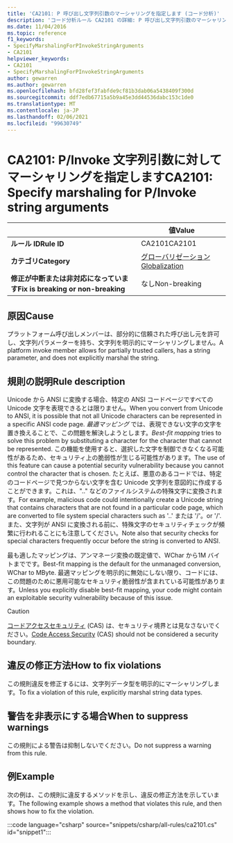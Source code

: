 ```yaml
---
title: 'CA2101: P 呼び出し文字列引数のマーシャリングを指定します (コード分析)'
description: 'コード分析ルール CA2101 の詳細: P 呼び出し文字列引数のマーシャリングを指定する'
ms.date: 11/04/2016
ms.topic: reference
f1_keywords:
- SpecifyMarshalingForPInvokeStringArguments
- CA2101
helpviewer_keywords:
- CA2101
- SpecifyMarshalingForPInvokeStringArguments
author: gewarren
ms.author: gewarren
ms.openlocfilehash: bfd28fef3fabfde9cf81b3dab06a5438409f300d
ms.sourcegitcommit: ddf7edb67715a5b9a45e3dd44536dabc153c1de0
ms.translationtype: MT
ms.contentlocale: ja-JP
ms.lasthandoff: 02/06/2021
ms.locfileid: "99630749"
---
```

# <a name="ca2101-specify-marshaling-for-pinvoke-string-arguments"></a><span data-ttu-id="b6fac-103">CA2101: P/Invoke 文字列引数に対してマーシャリングを指定します</span><span class="sxs-lookup"><span data-stu-id="b6fac-103">CA2101: Specify marshaling for P/Invoke string arguments</span></span>

| | <span data-ttu-id="b6fac-104">値</span><span class="sxs-lookup"><span data-stu-id="b6fac-104">Value</span></span> |
|-|-|
| <span data-ttu-id="b6fac-105">**ルール ID**</span><span class="sxs-lookup"><span data-stu-id="b6fac-105">**Rule ID**</span></span> |<span data-ttu-id="b6fac-106">CA2101</span><span class="sxs-lookup"><span data-stu-id="b6fac-106">CA2101</span></span>|
| <span data-ttu-id="b6fac-107">**カテゴリ**</span><span class="sxs-lookup"><span data-stu-id="b6fac-107">**Category**</span></span> |[<span data-ttu-id="b6fac-108">グローバリゼーション</span><span class="sxs-lookup"><span data-stu-id="b6fac-108">Globalization</span></span>](globalization-warnings.md)|
| <span data-ttu-id="b6fac-109">**修正が中断または非対応になっています**</span><span class="sxs-lookup"><span data-stu-id="b6fac-109">**Fix is breaking or non-breaking**</span></span> |<span data-ttu-id="b6fac-110">なし</span><span class="sxs-lookup"><span data-stu-id="b6fac-110">Non-breaking</span></span>|

## <a name="cause"></a><span data-ttu-id="b6fac-111">原因</span><span class="sxs-lookup"><span data-stu-id="b6fac-111">Cause</span></span>

<span data-ttu-id="b6fac-112">プラットフォーム呼び出しメンバーは、部分的に信頼された呼び出し元を許可し、文字列パラメーターを持ち、文字列を明示的にマーシャリングしません。</span><span class="sxs-lookup"><span data-stu-id="b6fac-112">A platform invoke member allows for partially trusted callers, has a string parameter, and does not explicitly marshal the string.</span></span>

## <a name="rule-description"></a><span data-ttu-id="b6fac-113">規則の説明</span><span class="sxs-lookup"><span data-stu-id="b6fac-113">Rule description</span></span>

<span data-ttu-id="b6fac-114">Unicode から ANSI に変換する場合、特定の ANSI コードページですべての Unicode 文字を表現できるとは限りません。</span><span class="sxs-lookup"><span data-stu-id="b6fac-114">When you convert from Unicode to ANSI, it is possible that not all Unicode characters can be represented in a specific ANSI code page.</span></span> <span data-ttu-id="b6fac-115">*最適マッピング* では、表現できない文字の文字を置き換えることで、この問題を解決しようとします。</span><span class="sxs-lookup"><span data-stu-id="b6fac-115">*Best-fit mapping* tries to solve this problem by substituting a character for the character that cannot be represented.</span></span> <span data-ttu-id="b6fac-116">この機能を使用すると、選択した文字を制御できなくなる可能性があるため、セキュリティ上の脆弱性が生じる可能性があります。</span><span class="sxs-lookup"><span data-stu-id="b6fac-116">The use of this feature can cause a potential security vulnerability because you cannot control the character that is chosen.</span></span> <span data-ttu-id="b6fac-117">たとえば、悪意のあるコードでは、特定のコードページで見つからない文字を含む Unicode 文字列を意図的に作成することができます。これは、".." などのファイルシステムの特殊文字に変換されます。</span><span class="sxs-lookup"><span data-stu-id="b6fac-117">For example, malicious code could intentionally create a Unicode string that contains characters that are not found in a particular code page, which are converted to file system special characters such as '..'</span></span> <span data-ttu-id="b6fac-118">または '/'。</span><span class="sxs-lookup"><span data-stu-id="b6fac-118">or '/'.</span></span> <span data-ttu-id="b6fac-119">また、文字列が ANSI に変換される前に、特殊文字のセキュリティチェックが頻繁に行われることにも注意してください。</span><span class="sxs-lookup"><span data-stu-id="b6fac-119">Note also that security checks for special characters frequently occur before the string is converted to ANSI.</span></span>

<span data-ttu-id="b6fac-120">最も適したマッピングは、アンマネージ変換の既定値で、WChar から1M バイトまでです。</span><span class="sxs-lookup"><span data-stu-id="b6fac-120">Best-fit mapping is the default for the unmanaged conversion, WChar to MByte.</span></span> <span data-ttu-id="b6fac-121">最適マッピングを明示的に無効にしない限り、コードには、この問題のために悪用可能なセキュリティ脆弱性が含まれている可能性があります。</span><span class="sxs-lookup"><span data-stu-id="b6fac-121">Unless you explicitly disable best-fit mapping, your code might contain an exploitable security vulnerability because of this issue.</span></span>

> [!CAUTION]
> <span data-ttu-id="b6fac-122">[コードアクセスセキュリティ](../../../framework/misc/code-access-security.md) (CAS) は、セキュリティ境界とは見なさないでください。</span><span class="sxs-lookup"><span data-stu-id="b6fac-122">[Code Access Security](../../../framework/misc/code-access-security.md) (CAS) should not be considered a security boundary.</span></span>

## <a name="how-to-fix-violations"></a><span data-ttu-id="b6fac-123">違反の修正方法</span><span class="sxs-lookup"><span data-stu-id="b6fac-123">How to fix violations</span></span>

<span data-ttu-id="b6fac-124">この規則違反を修正するには、文字列データ型を明示的にマーシャリングします。</span><span class="sxs-lookup"><span data-stu-id="b6fac-124">To fix a violation of this rule, explicitly marshal string data types.</span></span>

## <a name="when-to-suppress-warnings"></a><span data-ttu-id="b6fac-125">警告を非表示にする場合</span><span class="sxs-lookup"><span data-stu-id="b6fac-125">When to suppress warnings</span></span>

<span data-ttu-id="b6fac-126">この規則による警告は抑制しないでください。</span><span class="sxs-lookup"><span data-stu-id="b6fac-126">Do not suppress a warning from this rule.</span></span>

## <a name="example"></a><span data-ttu-id="b6fac-127">例</span><span class="sxs-lookup"><span data-stu-id="b6fac-127">Example</span></span>

<span data-ttu-id="b6fac-128">次の例は、この規則に違反するメソッドを示し、違反の修正方法を示しています。</span><span class="sxs-lookup"><span data-stu-id="b6fac-128">The following example shows a method that violates this rule, and then shows how to fix the violation.</span></span>

:::code language="csharp" source="snippets/csharp/all-rules/ca2101.cs" id="snippet1":::
